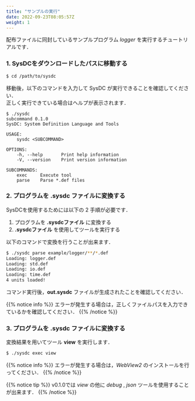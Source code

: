 ```yaml
---
title: "サンプルの実行"
date: 2022-09-23T08:05:57Z
weight: 1
---
```


配布ファイルに同封しているサンプルプログラム *logger* を実行するチュートリアルです．

### 1. SysDCをダウンロードしたパスに移動する

```sh
$ cd /path/to/sysdc
```

移動後，以下のコマンドを入力して SysDC が実行できることを確認してください．  
正しく実行できている場合はヘルプが表示されます．

```text
$ ./sysdc
subcommand 0.1.0
SysDC: System Definition Language and Tools

USAGE:
    sysdc <SUBCOMMAND>

OPTIONS:
    -h, --help       Print help information
    -V, --version    Print version information

SUBCOMMANDS:
    exec     Execute tool
    parse    Parse *.def files
```

### 2. プログラムを .sysdc ファイルに変換する

SysDCを使用するためには以下の 2 手順が必要です．

1. プログラムを **.sysdcファイル** に変換する
2. **.sysdcファイル** を使用してツールを実行する

以下のコマンドで変換を行うことが出来ます．

```sh
$ ./sysdc parse example/logger/**/*.def
Loading: logger.def
Loading: std.def
Loading: io.def
Loading: time.def
4 units loaded!
```

コマンド実行後，**out.sysdc** ファイルが生成されたことを確認してください．

{{% notice info %}}
エラーが発生する場合は，正しくファイルパスを入力できているかを確認してください．
{{% /notice %}}

### 3. プログラムを .sysdc ファイルに変換する

変換結果を用いてツール **view** を実行します．  

```sh
$ ./sysdc exec view
```

{{% notice info %}}
エラーが発生する場合は，*WebView2* のインストールを行ってください．
{{% /notice %}}

{{% notice tip %}}
v0.1.0では *view* の他に *debug* , *json* ツールを使用することが出来ます．
{{% /notice %}}

